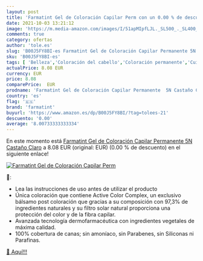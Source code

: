 ```yaml
---
layout: post
title: 'Farmatint Gel de Coloración Capilar Perm con un 0.00 % de descuento'
date: 2021-10-03 13:21:12
image: 'https://m.media-amazon.com/images/I/51apMIpfLJL._SL500_._SL400_.jpg'
comments: true
category: ofertas
author: 'tole.es'
slug: 'B00J5FY8BI-es Farmatint Gel de Coloración Capilar Permanente 5N Castaño...'
sku: 'B00J5FY8BI-es'
tags: [ 'Belleza','Coloración del cabello','Coloración permanente','Cuidado del cabello','farmatint', ]
actualPrice: 8.08 EUR
currency: EUR
price: 8.08
comparePrice:  EUR
prodname: 'Farmatint Gel de Coloración Capilar Permanente  5N Castaño Claro'
country: 'es'
flag: '🇪🇸'
brand: 'farmatint'
buyurl: 'https://www.amazon.es/dp/B00J5FY8BI/?tag=tolees-21'
descuento: '0.00'
average: '8.00733333333334'
---
```


En este momento está [Farmatint Gel de Coloración Capilar Permanente  5N Castaño Claro](https://www.amazon.es/dp/B00J5FY8BI/?tag=tolees-21) a 8.08 EUR (original:  EUR) (0.00 %  de descuento) en el siguiente enlace!

[![Farmatint Gel de Coloración Capilar Perm](https://m.media-amazon.com/images/I/51apMIpfLJL._SL500_._SL400_.jpg)](https://www.amazon.es/dp/B00J5FY8BI/?tag=tolees-21)

🔎:

- Lea las instrucciones de uso antes de utilizar el producto
- Única coloración que contiene Active Color Complex, un exclusivo bálsamo post coloración que gracias a su composición con 97,3% de ingredientes naturales y su filtro solar natural proporciona una protección del color y de la fibra capilar.
- Avanzada tecnología dermofarmacéutica con ingredientes vegetales de máxima calidad.
- 100% cobertura de canas; sin amoníaco, sin Parabenes, sin Siliconas ni Parafinas.

[🛒 Aquí!!!](https://www.amazon.es/dp/B00J5FY8BI/?tag=tolees-21)
